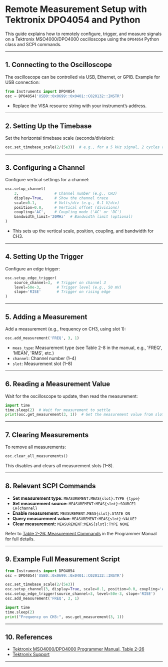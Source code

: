 
# Remote Measurement Setup with Tektronix DPO4054 and Python

This guide explains how to remotely configure, trigger, and measure signals on a Tektronix MSO4000/DPO4000 oscilloscope using the `DPO4054` Python class and SCPI commands.

---

## 1. **Connecting to the Oscilloscope**

The oscilloscope can be controlled via USB, Ethernet, or GPIB.
Example for USB connection:

```python
from Instruments import DPO4054
osc = DPO4054('USB0::0x0699::0x0401::C020132::INSTR')
```

- Replace the VISA resource string with your instrument’s address.

---

## 2. **Setting Up the Timebase**

Set the horizontal timebase scale (seconds/division):

```python
osc.set_timebase_scale(2/(5e3))  # e.g., for a 5 kHz signal, 2 cycles on screen
```


---

## 3. **Configuring a Channel**

Configure vertical settings for a channel:

```python
osc.setup_channel(
    3,                # Channel number (e.g., CH3)
    display=True,     # Show the channel trace
    scale=0.1,        # Volts/div (e.g., 0.1 V/div)
    position=0.0,     # Vertical offset (divisions)
    coupling='AC',    # Coupling mode ('AC' or 'DC')
    bandwidth_limit='20MHz'  # Bandwidth limit (optional)
)
```

- This sets up the vertical scale, position, coupling, and bandwidth for CH3.

---

## 4. **Setting Up the Trigger**

Configure an edge trigger:

```python
osc.setup_edge_trigger(
    source_channel=3,  # Trigger on channel 3
    level=50e-3,       # Trigger level (e.g., 50 mV)
    slope='RISE'       # Trigger on rising edge
)
```


---

## 5. **Adding a Measurement**

Add a measurement (e.g., frequency on CH3, using slot 1):

```python
osc.add_measurement('FREQ', 3, 1)
```

- `meas_type`: Measurement type (see Table 2-8 in the manual, e.g., 'FREQ', 'MEAN', 'RMS', etc.)
- `channel`: Channel number (1–4)
- `slot`: Measurement slot (1–8)

---

## 6. **Reading a Measurement Value**

Wait for the oscilloscope to update, then read the measurement:

```python
import time
time.sleep(2)  # Wait for measurement to settle
print(osc.get_measurement(3, 1))  # Get the measurement value from slot 1, channel 3
```


---

## 7. **Clearing Measurements**

To remove all measurements:

```python
osc.clear_all_measurements()
```

This disables and clears all measurement slots (1–8).

---

## 8. **Relevant SCPI Commands**

- **Set measurement type:**
`MEASUREMENT:MEAS{slot}:TYPE {type}`
- **Set measurement source:**
`MEASUREMENT:MEAS{slot}:SOURCE1 CH{channel}`
- **Enable measurement:**
`MEASUREMENT:MEAS{slot}:STATE ON`
- **Query measurement value:**
`MEASUREMENT:MEAS{slot}:VALUE?`
- **Clear measurement:**
`MEASUREMENT:MEAS{slot}:TYPE NONE`

Refer to [Table 2-26: Measurement Commands](https://ppl-ai-file-upload.s3.amazonaws.com/web/direct-files/attachments/48677787/1f9819c5-009e-48bc-a6fd-39170d135b29/077024801web.pdf) in the Programmer Manual for full details.

---

## 9. **Example Full Measurement Script**

```python
from Instruments import DPO4054
osc = DPO4054('USB0::0x0699::0x0401::C020132::INSTR')

osc.set_timebase_scale(2/(5e3))
osc.setup_channel(3, display=True, scale=0.1, position=0.0, coupling='AC', bandwidth_limit='20MHz')
osc.setup_edge_trigger(source_channel=3, level=50e-3, slope='RISE')
osc.add_measurement('FREQ', 3, 1)

import time
time.sleep(2)
print("Frequency on CH3:", osc.get_measurement(3, 1))
```


---

## 10. **References**

- [Tektronix MSO4000/DPO4000 Programmer Manual, Table 2-26](https://ppl-ai-file-upload.s3.amazonaws.com/web/direct-files/attachments/48677787/1f9819c5-009e-48bc-a6fd-39170d135b29/077024801web.pdf)
- [Tektronix Support](https://www.tek.com/en/support/software)

---


